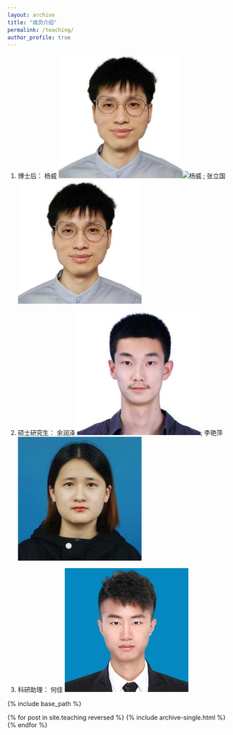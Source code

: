 ```yaml
---
layout: archive
title: "成员介绍"
permalink: /teaching/
author_profile: true
---
```

1. 博士后：
杨威 ![yw.jpg](/images/yw.jpg)<img src="E:\Groupwebsite\picture/yw.jpg" alt="杨威" width="300" heigh="300"> ; 张立国 ![yw.jpg](/images/yw.jpg)

1. 硕士研究生：
余润泽 ![yrz](/images/yrz.jpg); 李艳萍 ![lyp.jpg](/images/lyp.jpg)

1. 科研助理：
何佳 ![hj.jpg](/images/hj.jpg)



{% include base_path %}

{% for post in site.teaching reversed %}
  {% include archive-single.html %}
{% endfor %}
